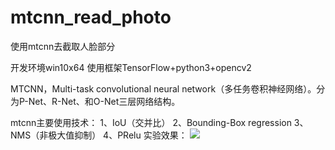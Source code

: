 # mtcnn_read_photo
使用mtcnn去截取人脸部分

开发环境win10x64
使用框架TensorFlow+python3+opencv2

MTCNN，Multi-task convolutional neural network（多任务卷积神经网络）。分为P-Net、R-Net、和O-Net三层网络结构。

mtcnn主要使用技术：
1、IoU（交并比）
2、Bounding-Box regression
3、NMS（非极大值抑制）
4、PRelu
实验效果：
![](https://github.com/mtcnn_read_photo/Face/nana.jpg) 
